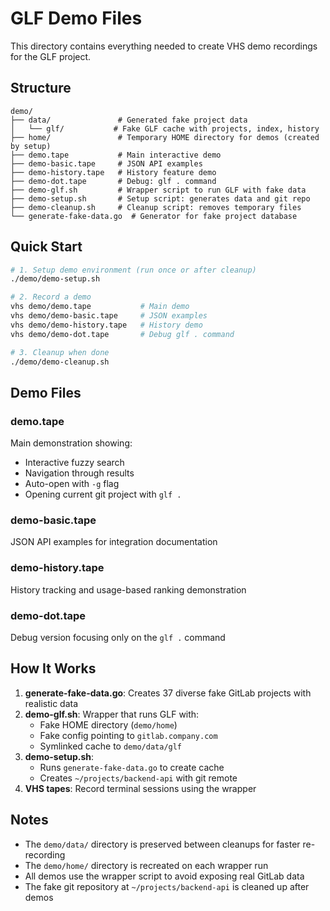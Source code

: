 # GLF Demo Files

This directory contains everything needed to create VHS demo recordings for the GLF project.

## Structure

```
demo/
├── data/               # Generated fake project data
│   └── glf/           # Fake GLF cache with projects, index, history
├── home/               # Temporary HOME directory for demos (created by setup)
├── demo.tape           # Main interactive demo
├── demo-basic.tape     # JSON API examples
├── demo-history.tape   # History feature demo
├── demo-dot.tape       # Debug: glf . command
├── demo-glf.sh         # Wrapper script to run GLF with fake data
├── demo-setup.sh       # Setup script: generates data and git repo
├── demo-cleanup.sh     # Cleanup script: removes temporary files
└── generate-fake-data.go  # Generator for fake project database
```

## Quick Start

```bash
# 1. Setup demo environment (run once or after cleanup)
./demo/demo-setup.sh

# 2. Record a demo
vhs demo/demo.tape           # Main demo
vhs demo/demo-basic.tape     # JSON examples
vhs demo/demo-history.tape   # History demo
vhs demo/demo-dot.tape       # Debug glf . command

# 3. Cleanup when done
./demo/demo-cleanup.sh
```

## Demo Files

### demo.tape
Main demonstration showing:
- Interactive fuzzy search
- Navigation through results
- Auto-open with `-g` flag
- Opening current git project with `glf .`

### demo-basic.tape
JSON API examples for integration documentation

### demo-history.tape
History tracking and usage-based ranking demonstration

### demo-dot.tape
Debug version focusing only on the `glf .` command

## How It Works

1. **generate-fake-data.go**: Creates 37 diverse fake GitLab projects with realistic data
2. **demo-glf.sh**: Wrapper that runs GLF with:
   - Fake HOME directory (`demo/home`)
   - Fake config pointing to `gitlab.company.com`
   - Symlinked cache to `demo/data/glf`
3. **demo-setup.sh**:
   - Runs `generate-fake-data.go` to create cache
   - Creates `~/projects/backend-api` with git remote
4. **VHS tapes**: Record terminal sessions using the wrapper

## Notes

- The `demo/data/` directory is preserved between cleanups for faster re-recording
- The `demo/home/` directory is recreated on each wrapper run
- All demos use the wrapper script to avoid exposing real GitLab data
- The fake git repository at `~/projects/backend-api` is cleaned up after demos
